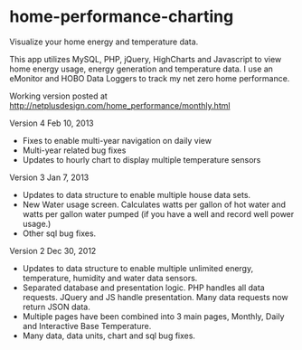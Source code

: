 home-performance-charting
=========================

Visualize your home energy and temperature data.

This app utilizes MySQL, PHP, jQuery, HighCharts and Javascript to view home energy usage, energy generation and temperature data. I use an eMonitor and HOBO Data Loggers to track my net zero home performance. 

Working version posted at http://netplusdesign.com/home_performance/monthly.html

Version 4
Feb 10, 2013

- Fixes to enable multi-year navigation on daily view
- Multi-year related bug fixes
- Updates to hourly chart to display multiple temperature sensors 

Version 3
Jan 7, 2013

- Updates to data structure to enable multiple house data sets.
- New Water usage screen. Calculates watts per gallon of hot water and watts per gallon water pumped (if you have a well and record well power usage.)
- Other sql bug fixes.

Version 2 
Dec 30, 2012

- Updates to data structure to enable multiple unlimited energy, temperature, humidity and water data sensors.
- Separated database and presentation logic. PHP handles all data requests. JQuery and JS handle presentation. Many data requests now return JSON data.
- Multiple pages have been combined into 3 main pages, Monthly, Daily and Interactive Base Temperature.
- Many data, data units, chart and sql bug fixes.